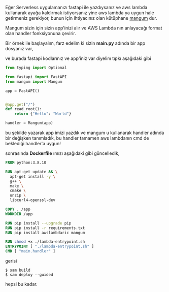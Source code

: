 Eğer Serverless uygulamanızı fastapi ile yazdıysanız ve aws lambda kullanarak ayağa
kaldırmak istiyorsanız yine aws lambda ya uygun hale getirmeniz gerekiyor, bunun için
ihtiyacınız olan kütüphane [mangum](https://github.com/jordaneremieff/mangum) dur.

Mangum sizin için sizin app'inizi alır ve AWS Lambda nın anlayacağı format olan handler
fonksiyonuna çevirir.

Bir örnek ile başlayalım, farz edelim ki sizin **main.py** adında bir app dosyanız var,

ve burada fastapi kodlarınız ve app'iniz var diyelim tıpkı aşağıdaki gibi

```python
from typing import Optional

from fastapi import FastAPI
from mangum import Mangum

app = FastAPI()


@app.get("/")
def read_root():
    return {"Hello": "World"}

handler = Mangum(app)
```

bu şekilde yazarak app imizi yazdık ve mangum u kullanarak handler adında bir değişken
tanımladık, bu handler tamamen aws lambdanın cmd de beklediği handler'a uygun!

sonrasında **Dockerfile** ımızı aşağıdaki gibi güncelledik,

```dockerfile
FROM python:3.8.10

RUN apt-get update && \
  apt-get install -y \
  g++ \
  make \
  cmake \
  unzip \
  libcurl4-openssl-dev

COPY . /app
WORKDIR /app

RUN pip install --upgrade pip
RUN pip install -r requirements.txt
RUN pip install awslambdaric mangum

RUN chmod +x ./lambda-entrypoint.sh
ENTRYPOINT [ "./lambda-entrypoint.sh" ]
CMD [ "main.handler" ]
```

gerisi

```shell
$ sam build
$ sam deploy --guided
```

hepsi bu kadar.
